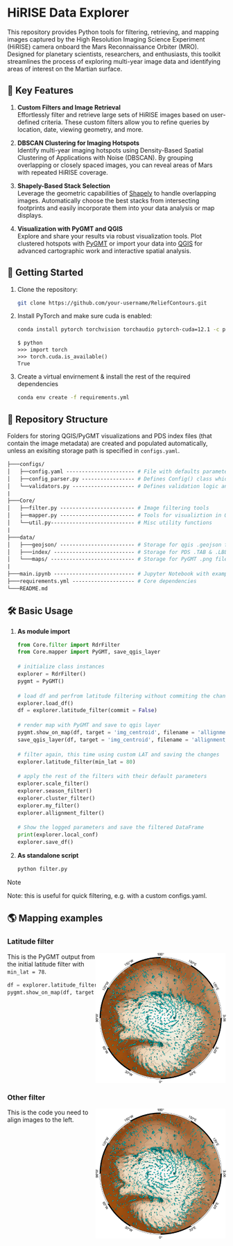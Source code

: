 # HiRISE Data Explorer

This repository provides Python tools for filtering, retrieving, and mapping images captured by the High Resolution Imaging Science Experiment (HiRISE) camera onboard the Mars Reconnaissance Orbiter (MRO). Designed for planetary scientists, researchers, and enthusiasts, this toolkit streamlines the process of exploring multi-year image data and identifying areas of interest on the Martian surface.

## :key: Key Features

1. **Custom Filters and Image Retrieval**  
   Effortlessly filter and retrieve large sets of HiRISE images based on user-defined criteria. These custom filters allow you to refine queries by location, date, viewing geometry, and more.

2. **DBSCAN Clustering for Imaging Hotspots**  
   Identify multi-year imaging hotspots using Density-Based Spatial Clustering of Applications with Noise (DBSCAN). By grouping overlapping or closely spaced images, you can reveal areas of Mars with repeated HiRISE coverage.

3. **Shapely-Based Stack Selection**  
   Leverage the geometric capabilities of [Shapely](https://shapely.readthedocs.io/) to handle overlapping images. Automatically choose the best stacks from intersecting footprints and easily incorporate them into your data analysis or map displays.

4. **Visualization with PyGMT and QGIS**  
   Explore and share your results via robust visualization tools. Plot clustered hotspots with [PyGMT](https://www.pygmt.org/) or import your data into [QGIS](https://qgis.org/) for advanced cartographic work and interactive spatial analysis.

## :rocket: Getting Started

1. Clone the repository:

    ```bash
    git clone https://github.com/your-username/ReliefContours.git
    ```

2. Install PyTorch and make sure cuda is enabled:

    ```bash
    conda install pytorch torchvision torchaudio pytorch-cuda=12.1 -c pytorch -c nvidia
    ```

    ```console
    $ python
    >>> import torch
    >>> torch.cuda.is_available()
    True
    ```

3. Create a virtual envirnement & install the rest of the required dependencies

    ```bash
    conda env create -f requirements.yml
    ```

## :open_file_folder: Repository Structure

Folders for storing QGIS/PyGMT visualizations and PDS index files (that contain the image metadata) are created and populated automatically, unless an exisiting storage path is specified in `configs.yaml`.

```graphql
├───configs/
│   ├──config.yaml ---------------------- # File with defaults parameters
│   ├──config_parser.py ----------------- # Defines Config() class which stores the defaults
│   └──validators.py -------------------- # Defines validation logic and logging behavior
|
├───Core/
│   ├──filter.py ------------------------ # Image filtering tools
│   ├──mapper.py ------------------------ # Tools for visualiztion in QGIS/PyGMT
│   └──util.py--------------------------- # Misc utility functions
|
├───data/
│   ├───geojson/ ------------------------ # Storage for qgis .geojson files
│   ├───index/ -------------------------- # Storage for PDS .TAB & .LBL files
│   └───maps/ --------------------------- # Storage for PyGMT .png files
|
├───main.ipynb -------------------------- # Jupyter Notebook with examples
├───requirements.yml -------------------- # Core dependencies
└───README.md
```

## :hammer_and_wrench: Basic Usage

1. **As module import**

    ```python
    from Core.filter import RdrFilter
    from Core.mapper import PyGMT, save_qgis_layer

    # initialize class instances
    explorer = RdrFilter()
    pygmt = PyGMT()

    # load df and perfrom latitude filtering without commiting the changes
    explorer.load_df()
    df = explorer.latitude_filter(commit = False)

    # render map with PyGMT and save to qgis layer
    pygmt.show_on_map(df, target = 'img_centroid', filename = 'allignment_flt')
    save_qgis_layer(df, target = 'img_centroid', filename = 'allignment_flt')

    # filter again, this time using custom LAT and saving the changes
    explorer.latitude_filter(min_lat = 80)

    # apply the rest of the filters with their default parameters
    explorer.scale_filter()
    explorer.season_filter()
    explorer.cluster_filter()
    explorer.my_filter()
    explorer.allignment_filter()

    # Show the logged parameters and save the filtered DataFrame
    print(explorer.local_conf)
    explorer.save_df()
    ```

2. **As standalone script**

    ```bash
    python filter.py
    ```

> [!NOTE]
> Note: this is useful for quick filtering, e.g. with a custom configs.yaml.

## :earth_americas: Mapping examples

<!-- <p align="center">
  <img src="data/maps/latitude_flt.png" width="250" />
  <img src="data/maps/scale_flt.png" width="250" />
  <img src="data/maps/season_flt.png" width="250" />
</p>

<p align="center">
  <img src="data/maps/latitude_flt.png" width="250" />
  <img src="data/maps/scale_flt.png" width="250" />
  <img src="data/maps/season_flt.png" width="250" />
</p> -->

<!-- | Image 1 | Image 2 |
|---------|---------|
| ![Alt](data/maps/latitude_flt.png) | ![Alt](data/maps/latitude_flt.png) |
| ![Alt](data/maps/latitude_flt.png) | ![Alt](data/maps/latitude_flt.png) | -->

<!-- <details>
<summary> Latitude filter</summary>

```python
ssd a safasf  for af asf  i sa asf
```

![Alt text](data/maps/latitude_flt.png)

</details> -->

### Latitude filter

<img align="right" width="300" height="300" src="data/maps/latitude_flt.png">

This is the PyGMT output from the initial latitude filter with `min_lat = 78`.

```python
df = explorer.latitude_filter(commit = False)
pygmt.show_on_map(df, target = 'img_rectangle', filename = 'allignment_flt')
```

<br clear="all">

### Other filter

<img align="right" width="300" height="300" src="data/maps/latitude_flt.png">
This is the code you need to align images to the left.

<br clear="all">
